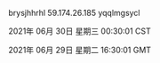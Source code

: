 brysjhhrhl 59.174.26.185 yqqlmgsycl

2021年 06月 30日 星期三 00:30:01 CST

2021年 06月 29日 星期二 16:30:01 GMT
